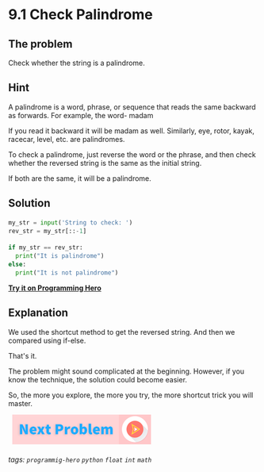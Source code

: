 # 9.1 Check Palindrome 

## The problem

Check whether the string is a palindrome.


## Hint
A palindrome is a word, phrase, or sequence that reads the same backward as forwards. For example, the word- madam

If you read it backward it will be madam as well. Similarly, eye, rotor, kayak, racecar, level, etc. are palindromes.

To check a palindrome, just reverse the word or the phrase, and then check whether the reversed string is the same as the initial string. 

If both are the same, it will be a palindrome.

## Solution
```python
my_str = input('String to check: ')
rev_str = my_str[::-1]

if my_str == rev_str:
  print("It is palindrome")
else:
  print("It is not palindrome")
```

**[Try it on Programming Hero](https://play.google.com/store/apps/details?id=com.learnprogramming.codecamp)**

## Explanation
We used the shortcut method to get the reversed string. And then we compared using if-else. 

That's it. 

The problem might sound complicated at the beginning. However, if you know the technique, the solution could become easier. 

So, the more you explore, the more you try, the more shortcut trick you will master.


&nbsp;
[![Next Page](../assets/next-button.png)](Dictionary-of-cubes.md)
&nbsp;

###### tags: `programmig-hero` `python` `float` `int` `math`

